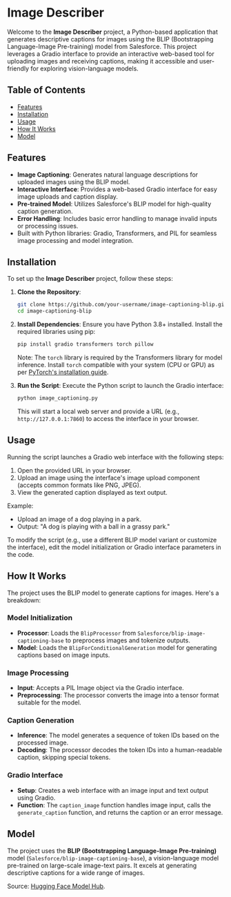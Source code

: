 # Image Describer

Welcome to the **Image Describer** project, a Python-based application that generates descriptive captions for images using the BLIP (Bootstrapping Language-Image Pre-training) model from Salesforce. This project leverages a Gradio interface to provide an interactive web-based tool for uploading images and receiving captions, making it accessible and user-friendly for exploring vision-language models.

## Table of Contents
- [Features](#features)
- [Installation](#installation)
- [Usage](#usage)
- [How It Works](#how-it-works)
- [Model](#model)

## Features
- **Image Captioning**: Generates natural language descriptions for uploaded images using the BLIP model.
- **Interactive Interface**: Provides a web-based Gradio interface for easy image uploads and caption display.
- **Pre-trained Model**: Utilizes Salesforce's BLIP model for high-quality caption generation.
- **Error Handling**: Includes basic error handling to manage invalid inputs or processing issues.
- Built with Python libraries: Gradio, Transformers, and PIL for seamless image processing and model integration.

## Installation
To set up the **Image Describer** project, follow these steps:

1. **Clone the Repository**:
   ```bash
   git clone https://github.com/your-username/image-captioning-blip.git
   cd image-captioning-blip
   ```

2. **Install Dependencies**:
   Ensure you have Python 3.8+ installed. Install the required libraries using pip:
   ```bash
   pip install gradio transformers torch pillow
   ```
   Note: The `torch` library is required by the Transformers library for model inference. Install `torch` compatible with your system (CPU or GPU) as per [PyTorch's installation guide](https://pytorch.org/get-started/locally/).

3. **Run the Script**:
   Execute the Python script to launch the Gradio interface:
   ```bash
   python image_captioning.py
   ```

   This will start a local web server and provide a URL (e.g., `http://127.0.0.1:7860`) to access the interface in your browser.

## Usage
Running the script launches a Gradio web interface with the following steps:
1. Open the provided URL in your browser.
2. Upload an image using the interface's image upload component (accepts common formats like PNG, JPEG).
3. View the generated caption displayed as text output.

Example:
- Upload an image of a dog playing in a park.
- Output: "A dog is playing with a ball in a grassy park."

To modify the script (e.g., use a different BLIP model variant or customize the interface), edit the model initialization or Gradio interface parameters in the code.

## How It Works
The project uses the BLIP model to generate captions for images. Here's a breakdown:

### Model Initialization
- **Processor**: Loads the `BlipProcessor` from `Salesforce/blip-image-captioning-base` to preprocess images and tokenize outputs.
- **Model**: Loads the `BlipForConditionalGeneration` model for generating captions based on image inputs.

### Image Processing
- **Input**: Accepts a PIL Image object via the Gradio interface.
- **Preprocessing**: The processor converts the image into a tensor format suitable for the model.

### Caption Generation
- **Inference**: The model generates a sequence of token IDs based on the processed image.
- **Decoding**: The processor decodes the token IDs into a human-readable caption, skipping special tokens.

### Gradio Interface
- **Setup**: Creates a web interface with an image input and text output using Gradio.
- **Function**: The `caption_image` function handles image input, calls the `generate_caption` function, and returns the caption or an error message.

## Model
The project uses the **BLIP (Bootstrapping Language-Image Pre-training)** model (`Salesforce/blip-image-captioning-base`), a vision-language model pre-trained on large-scale image-text pairs. It excels at generating descriptive captions for a wide range of images.

Source: [Hugging Face Model Hub](https://huggingface.co/Salesforce/blip-image-captioning-base).
